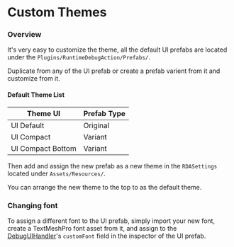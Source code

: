 # Custom Themes

### Overview

It's very easy to customize the theme, all the default UI prefabs are located under the `Plugins/RuntimeDebugAction/Prefabs/`.

Duplicate from any of the UI prefab or create a prefab varient from it and customize from it.

#### Default Theme List

| Theme UI | Prefab Type |
| ------- | ------- |
| UI Default | Original |
| UI Compact | Variant |
| UI Compact Bottom | Variant |

Then add and assign the new prefab as a new theme in the `RDASettings` located under `Assets/Resources/`.

You can arrange the new theme to the top to as the default theme.

### Changing font

To assign a different font to the UI prefab, simply import your new font, create a TextMeshPro font asset from it, and assign to the [DebugUIHandler](../api/BennyKok.RuntimeDebug.Components.UI.DebugUIHandler.html)'s `customFont` field in the inspector of the UI prefab.